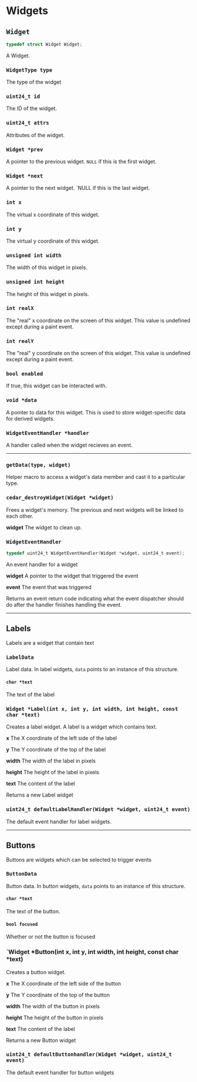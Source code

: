 # Widgets

## `Widget`
```c
typedef struct Widget Widget;
```
A Widget.


### `WidgetType type`
The type of the widget


### `uint24_t id`
The ID of the widget.


### `uint24_t attrs`
Attributes of the widget.


### `Widget *prev`
A pointer to the previous widget. `NULL` if this is the first widget.


### `Widget *next`
A pointer to the next widget. `NULL if this is the last widget.


### `int x`
The virtual x coordinate of this widget.


### `int y`
The virtual y coordinate of this widget.


### `unsigned int width`
The width of this widget in pixels.


### `unsigned int height`
The height of this widget in pixels.


### `int realX`
The "real" x coordinate on the screen of this widget. This value is undefined
except during a paint event.


### `int realY`
The "real" y coordinate on the screen of this widget. This value is undefined
except during a paint event.


### `bool enabled`
If true, this widget can be interacted with. 


### `void *data`
A pointer to data for this widget. This is used to store widget-specific data
for derived widgets.


### `WidgetEventHandler *handler`
A handler called when the widget recieves an event.

---

### `getData(type, widget)`
Helper macro to access a widget's data member and cast it to a particular type.


### `cedar_destroyWidget(Widget *widget)`
Frees a widget's memory. The previous and next widgets will be linked to each
other.

**widget** The widget to clean up.


### `WidgetEventHandler`
```c
typedef uint24_t WidgetEventHandler(Widget *widget, uint24_t event);
```
An event handler for a widget

**widget** A pointer to the widget that triggered the event

**event** The event that was triggered

Returns an event return code indicating what the event dispatcher should do
after the handler finishes handling the event.

---

## Labels
Labels are a widget that contain text


### `LabelData`
Label data. In label widgets, `data` points to an instance of this structure.


#### `char *text`
The text of the label


### `Widget *Label(int x, int y, int width, int height, const char *text)`
Creates a label widget. A label is a widget which contains text.

**x** The X coordinate of the left side of the label

**y** The Y coordinate of the top of the label

**width** The width of the label in pixels

**height** The height of the label in pixels

**text** The content of the label

Returns a new Label widget


### `uint24_t defaultLabelHandler(Widget *widget, uint24_t event)`
The default event handler for label widgets.

---

## Buttons
Buttons are widgets which can be selected to trigger events


### `ButtonData`
Button data. In button widgets, `data` points to an instance of this structure.


#### `char *text`
The text of the button.


#### `bool focused`
Whether or not the button is focused


### `Widget *Button(int x, int y, int width, int height, const char *text)
Creates a button widget.

**x** The X coordinate of the left side of the button

**y** The Y coordinate of the top of the button

**width** The width of the button in pixels

**height** The height of the button in pixels

**text** The content of the label

Returns a new Button widget


### `uint24_t defaultButtonhandler(Widget *widget, uint24_t event)`
The default event handler for button widgets